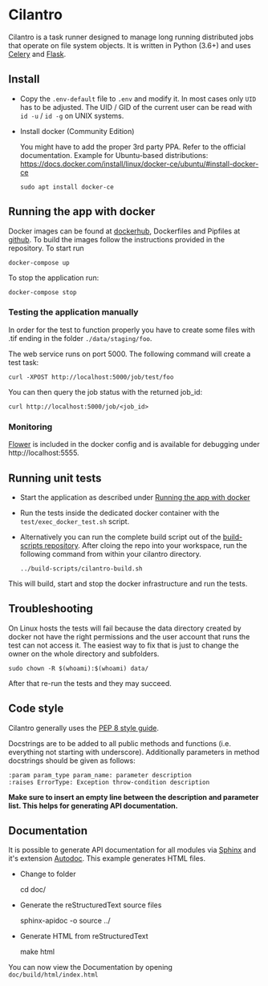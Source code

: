 # Cilantro

Cilantro is a task runner designed to manage long running distributed jobs that
operate on file system objects. It is written in Python (3.6+) and uses
[Celery](http://docs.celeryproject.org/) and [Flask](http://flask.pocoo.org/).

## Install

* Copy the `.env-default` file to `.env` and modify it. In most cases only
  `UID` has to be adjusted. The UID / GID of the current user can be read with
  `id -u` / `id -g` on UNIX systems.

* Install docker (Community Edition)

    You might have to add the proper 3rd party PPA. Refer to the official
    documentation. Example for Ubuntu-based distributions:
    https://docs.docker.com/install/linux/docker-ce/ubuntu/#install-docker-ce

    `sudo apt install docker-ce`

## Running the app with docker
Docker images can be found at [dockerhub](https://hub.docker.com/u/dainst/),
Dockerfiles and Pipfiles at [github](https://github.com/dainst/cilantro-images).
To build the images follow the instructions provided in the repository.
To start run

    docker-compose up

To stop the application run:

    docker-compose stop

### Testing the application manually

In order for the test to function properly you have to create some files with
.tif ending in the folder `./data/staging/foo`.

The web service runs on port 5000. The following command will create a test task:

    curl -XPOST http://localhost:5000/job/test/foo

You can then query the job status with the returned job_id:

    curl http://localhost:5000/job/<job_id>

### Monitoring

[Flower](https://flower.readthedocs.io/) is included in the docker config and
is available for debugging under http://localhost:5555.

## Running unit tests

* Start the application as described under [Running the app with docker
](https://github.com/dainst/cilantro#running-the-app-with-docker)

* Run the tests inside the dedicated docker container with the `test/exec_docker_test.sh` script.

*  Alternatively you can run the complete build script out of the
  [build-scripts repository](https://github.com/dainst/build-scripts/).
  After cloing the repo into your workspace, run the following command from within your cilantro directory.

    `../build-scripts/cilantro-build.sh`

This will build, start and stop the docker infrastructure and run the tests.

## Troubleshooting

On Linux hosts the tests will fail because the data directory created by
docker not have the right permissions and the user account that runs the test can not access it. The easiest way to fix that is just to change the owner on the whole directory and subfolders.

    sudo chown -R $(whoami):$(whoami) data/

After that re-run the tests and they may succeed.

## Code style

Cilantro generally uses the [PEP 8 style guide](https://www.python.org/dev/peps/pep-0008/).

Docstrings are to be added to all public methods and functions (i.e. everything not starting with underscore).
Additionally parameters in method docstrings should be given as follows:

    :param param_type param_name: parameter description
    :raises ErrorType: Exception throw-condition description

**Make sure to insert an empty line between the description and parameter list. This helps for generating API documentation.**

## Documentation

It is possible to generate API documentation for all modules via [Sphinx](http://www.sphinx-doc.org/en/master/) and it's extension [Autodoc](http://www.sphinx-doc.org/en/master/ext/autodoc.html).
This example generates HTML files.

* Change to folder


    cd doc/

* Generate the reStructuredText source files


    sphinx-apidoc -o source ../

* Generate HTML from reStructuredText


    make html


You can now view the Documentation by opening `doc/build/html/index.html`
